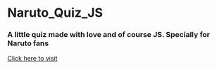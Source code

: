 # Naruto_Quiz_JS
<h3>A little quiz made with love and of course JS. Specially for Naruto fans</h3>
<a href="">Click here to visit</a>
